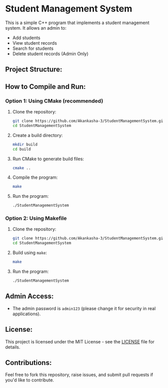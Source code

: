 # Student Management System

This is a simple C++ program that implements a student management system. It allows an admin to:
- Add students
- View student records
- Search for students
- Delete student records (Admin Only)

## Project Structure:

## How to Compile and Run:

### Option 1: Using CMake (recommended)
1. Clone the repository:
    ```bash
    git clone https://github.com/Akankasha-3/StudentManagementSystem.git
    cd StudentManagementSystem
    ```

2. Create a build directory:
    ```bash
    mkdir build
    cd build
    ```

3. Run CMake to generate build files:
    ```bash
    cmake ..
    ```

4. Compile the program:
    ```bash
    make
    ```

5. Run the program:
    ```bash
    ./StudentManagementSystem
    ```

### Option 2: Using Makefile
1. Clone the repository:
    ```bash
    git clone https://github.com/Akankasha-3/StudentManagementSystem.git
    cd StudentManagementSystem
    ```

2. Build using `make`:
    ```bash
    make
    ```

3. Run the program:
    ```bash
    ./StudentManagementSystem
    ```

## Admin Access:
- The admin password is `admin123` (please change it for security in real applications).

## License:
This project is licensed under the MIT License - see the [LICENSE](LICENSE) file for details.

## Contributions:
Feel free to fork this repository, raise issues, and submit pull requests if you'd like to contribute.
